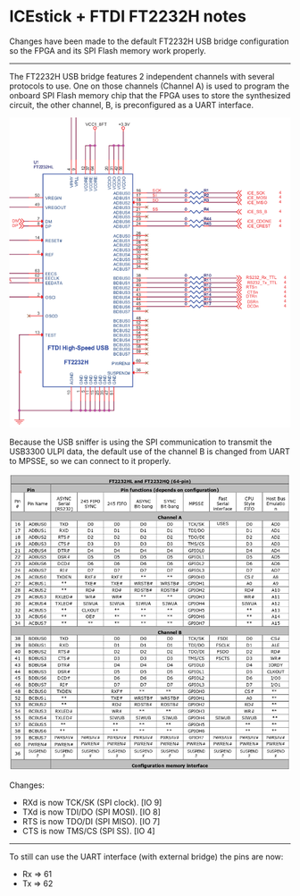 # ICEstick + FTDI FT2232H notes

Changes have been made to the default FT2232H USB bridge configuration so the FPGA and its SPI Flash memory work properly.
___

The FT2232H USB bridge features 2 independent channels with several protocols to use. One on those channels (Channel A) is used to program the onboard SPI Flash memory chip that the FPGA uses to store the synthesized circuit, the other channel, B, is preconfigured as a UART interface.

![ICEstick_FTDI_config](../img/ICEstick_FT2232H.png "ICEstick_FTDI_config")

Because the USB sniffer is using the SPI communication to transmit the USB3300 ULPI data, the default use of the channel B is changed from UART to MPSSE, so we can connect to it properly.

![FT2232H_pins](../img/FT2232H_pins.png "FT2232H_pins")

Changes:

* RXd is now TCK/SK (SPI clock). [IO 9]
* TXd is now TDI/DO (SPI MOSI).  [IO 8]
* RTS is now TDO/DI (SPI MISO).  [IO 7]
* CTS is now TMS/CS (SPI SS).    [IO 4]

___

To still can use the UART interface (with external bridge) the pins are now:

* Rx => 61
* Tx => 62